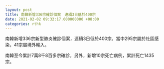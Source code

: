 ```yaml
---
layout: post
title: 南韓新增336宗確診個案　連續3日低於400宗
date: 2021-02-02 09:32:17.000000000 +08:00
categories: rthk
---
```


南韓新增336宗新型肺炎確診個案，連續3日低於400宗。當中295宗屬於社區感染，41宗屬境外輸入。

南韓至今累計7萬8千8百多宗確診，另外，新增10宗死亡病例，累計死亡1435宗。
